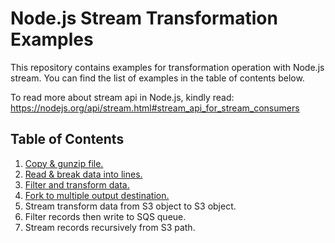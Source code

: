 # Node.js Stream Transformation Examples

This repository contains examples for transformation operation with Node.js stream.
You can find the list of examples in the table of contents below.

To read more about stream api in Node.js, kindly read:
https://nodejs.org/api/stream.html#stream_api_for_stream_consumers

## Table of Contents
1. [Copy & gunzip file.](examples/1-copy-unzip.js)
2. [Read & break data into lines.](examples/2-line-break.js)
3. [Filter and transform data.](examples/3-filter-transform.js)
4. [Fork to multiple output destination.](examples/4-fork-stream.js)
5. Stream transform data from S3 object to S3 object.
6. Filter records then write to SQS queue.
7. Stream records recursively from S3 path.
